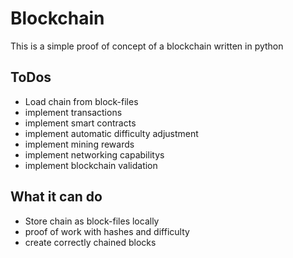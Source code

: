 # Blockchain
This is a simple proof of concept of a blockchain written in python

## ToDos
- Load chain from block-files
- implement transactions
- implement smart contracts
- implement automatic difficulty adjustment
- implement mining rewards
- implement networking capabilitys
- implement blockchain validation

## What it can do
- Store chain as block-files locally
- proof of work with hashes and difficulty
- create correctly chained blocks
